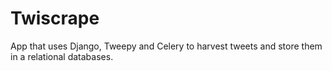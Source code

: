 # Twiscrape

App that uses Django, Tweepy and Celery to harvest tweets and store them in a relational databases.
